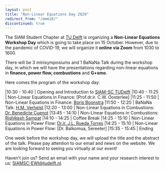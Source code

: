 ```yaml
---
layout: post
title: "Non-Linear Equations Day 2020"
redirect_from: "/mmm18/"
discontinued: true
---
```


The SIAM Student Chapter at [TU Delft] is organizing a **Non-Linear Equations Workshop Day** which is going to take place on 15 October. However, due to the pandemic of COVID-19, we will organize it **online via Zoom** from 1030 to 1600.


There will be 3 minisymposiums and 1 BaNaNa Talk during the workshop day, in which we will have the presentations regarding non-linear equations in **finance, power flow, combustions** and **G+smo**. 

Here comes the program of the workshop day:

|10:30 - 10:40 | Opening and Introduction to [SIAM-SC TUDelft]
|10:40 - 11:25 | Non-Linear Equations in Finance: [Prof.dr.ir. C.W. Oosterlee]
|11:25 - 11:50 | Non-Linear Equations in Finance: [Boris Boonstra]
|11:50 - 12:20 | BaNaNa Talk: [H.M. Verhelst]
|12:20 - 13:00 | Non-Linear Equations in Combustions: [Dr. Benedicte Cuenot]
|13:45 - 14:10 | Non-Linear Equations in Combustions: [Rishikesh Sampat]
|14:10 - 14:25 | Coffee Break
|14:25 - 15:10 | Non-Linear Equations in Power Flow: [Dr.ir. J.L. Rueda Torres]
|14:25 - 15:10 | Non-Linear Equations in Power Flow: [Dr. Balkomua, Sereeter]
|15:35 - 15:45 | Ending 

One week before the workshop day, we will upload the title and the abstract of the talk. Please pay attention to our email and news on the website. We are looking forward to seeing you virtually at our event!


Haven't join us? Send an email with your name and your research interest to us: SIAMSC-EWI@tudelft.nl.


[SIAM-SC TUDelft]: mailto:SIAMSC-EWI@tudelft.nl

[Prof C.W. Oosterlee]: https://www.tudelft.nl/ewi/over-de-faculteit/afdelingen/applied-mathematics/numerical-analysis/people/cw-oosterlee/
[Boris Boonstra]: https://nl.linkedin.com/in/boris-boonstra-4b2901146?challengeId=AQHXZD4yjB0yLwAAAXSW-Qw7fx1IaBcLc4JGVp8wqzY7HIBg8PC1XcB6TBMPX11eGDWOAD476kgapfOi0qSDln5FDqiApOCjmA&submissionId=15ee3d9b-a944-3516-4e9b-94fbb20e752c
[H.M. Verhelst]: https://www.tudelft.nl/staff/h.m.verhelst/?no_cache=1&cHash=010e31a1c84cbf720ae7005f6faff9d4
[Dr. Benedicte Cuenot]: http://www.cerfacs.fr/~cuenot/
[Rishikesh Sampat]:https://nl.linkedin.com/in/rishikesh-sampat-a8b56462/de
[Dr.ir. J.L. Rueda Torres]: https://www.tudelft.nl/staff/j.l.ruedatorres/
[Dr. Baljinyam Sereeter]: https://nl.linkedin.com/in/baljinnyams

[TU Delft]: http://tudelft.nl/
